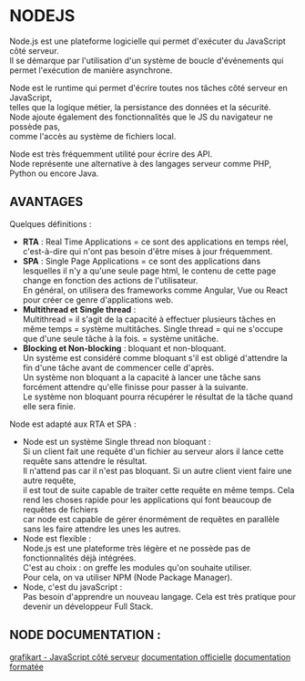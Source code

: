 # NODEJS

Node.js est une plateforme logicielle qui permet d'exécuter du JavaScript côté serveur.<br>
Il se démarque par l'utilisation d'un système de boucle d'événements qui permet l'exécution de manière asynchrone.<br>

Node est le runtime qui permet d'écrire toutes nos tâches côté serveur en JavaScript,<br>
telles que la logique métier, la persistance des données et la sécurité.<br>
Node ajoute également des fonctionnalités que le JS du navigateur ne possède pas,<br> 
comme l'accès au système de fichiers local.

Node est très fréquemment utilité pour écrire des API.<br> 
Node représente une alternative à des langages serveur comme PHP, Python ou encore Java.

## AVANTAGES

Quelques définitions :
* **RTA** : Real Time Applications = ce sont des applications en temps réel,<br> 
c'est-à-dire qui n'ont pas besoin d'être mises à jour fréquemment.
* **SPA** : Single Page Applications = ce sont des applications dans lesquelles il n'y a qu'une seule page html, 
le contenu de cette page change en fonction des actions de l'utilisateur.<br>
En général, on utilisera des frameworks comme Angular, Vue ou React pour créer ce genre d'applications web.<br>
* **Multithread et Single thread** :<br> 
Multithread = il s'agit de la capacité à effectuer plusieurs tâches en même temps = système multitâches.
Single thread = qui ne s'occupe que d'une seule tâche à la fois. = système unitâche.
* **Blocking et Non-blocking** : bloquant et non-bloquant.<br>
Un système est considéré comme bloquant s'il est obligé d'attendre la fin d'une tâche avant de commencer celle d'après.<br>
Un système non bloquant a la capacité à lancer une tâche sans forcément attendre qu'elle finisse pour passer à la suivante.<br>
Le système non bloquant pourra récupérer le résultat de la tâche quand elle sera finie.

Node est adapté aux RTA et SPA :
* Node est un système Single thread non bloquant :<br>
Si un client fait une requête d'un fichier au serveur alors il lance cette requête sans attendre le résultat.<br>
Il n'attend pas car il n'est pas bloquant. Si un autre client vient faire une autre requête,<br> 
il est tout de suite capable de traiter cette requête en même temps.
Cela rend les choses rapide pour les applications qui font beaucoup de requêtes de fichiers<br> 
car node est capable de gérer énormément de requêtes en parallèle sans les faire attendre les unes les autres.
* Node est flexible :<br>
Node.js est une plateforme très légère et ne possède pas de fonctionnalités déjà intégrées.<br>
C'est au choix : on greffe les modules qu'on souhaite utiliser.<br>
Pour cela, on va utiliser NPM (Node Package Manager).
* Node, c'est du javaScript :<br>
Pas besoin d'apprendre un nouveau langage. Cela est très pratique pour devenir un développeur Full Stack.

## NODE DOCUMENTATION :

<a href="https://grafikart.fr/tutoriels/javascript-server-nodejs-2080#autoplay">grafikart - JavaScript côté serveur</a>
<a href="https://nodejs.dev/fr/api/v20/documentation/">documentation officielle</a>
<a href="https://devdocs.io/node~18_lts/">documentation formatée</a>